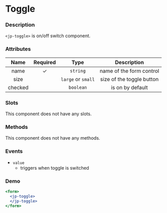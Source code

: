 # Toggle

### Description

`<jp-toggle>` is on/off switch component.

### Attributes

| **Name** | **Required** | **Type** | **Description** |
| :----: | :----: | :----: | :---: |
| name | ✓ | `string` |  name of the form control |
| size | | `large` or `small` | size of the toggle button |
| checked | | `boolean`| is on by default |

  
### Slots

This component does not have any slots.

### Methods

This component does not have any methods.

### Events

- `value` 
  - triggers when toggle is switched

### Demo

```jsx live
<form>
  <jp-toggle>
  </jp-toggle>
</form>
```
